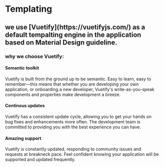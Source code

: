 # Templating

<h2> we use  [Vuetify](https://vuetifyjs.com/) as a default tempalting engine in the application based on Material Design guideline.</h2>

### why we choose Vuetify:

#### Semantic toolkit

Vuetify is built from the ground up to be semantic. Easy to learn, easy to remember—this means that whether you are developing your own application, or onboarding a new developer, Vuetify's write-as-you-speak components and properties make development a breeze.

#### Continous updates

Vuetify has a consistent update cycle, allowing you to get your hands on bug fixes and enhancements more often. The development team is committed to providing you with the best experience you can have.



#### Amazing support

Vuetify is constantly updated, responding to community issues and requests at breakneck pace. Feel confident knowing your application will be supported and updated frequently.

